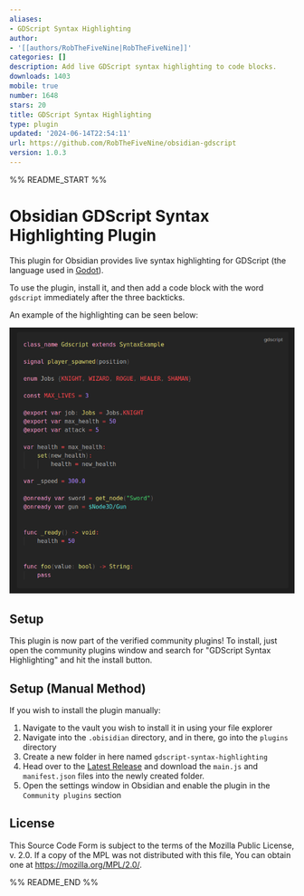 ```yaml
---
aliases:
- GDScript Syntax Highlighting
author:
- '[[authors/RobTheFiveNine|RobTheFiveNine]]'
categories: []
description: Add live GDScript syntax highlighting to code blocks.
downloads: 1403
mobile: true
number: 1648
stars: 20
title: GDScript Syntax Highlighting
type: plugin
updated: '2024-06-14T22:54:11'
url: https://github.com/RobTheFiveNine/obsidian-gdscript
version: 1.0.3
---
```


%% README_START %%

# Obsidian GDScript Syntax Highlighting Plugin
This plugin for Obsidian provides live syntax highlighting for GDScript (the language used in [Godot](https://godotengine.org/)).

To use the plugin, install it, and then add a code block with the word `gdscript` immediately after the three backticks.

An example of the highlighting can be seen below:

![](https://raw.githubusercontent.com/RobTheFiveNine/obsidian-gdscript/HEAD/.github/images/example.png)


## Setup
This plugin is now part of the verified community plugins! To install, just open the community plugins window and search for "GDScript Syntax Highlighting" and hit the install button.


## Setup (Manual Method)
If you wish to install the plugin manually:

1. Navigate to the vault you wish to install it in using your file explorer
2. Navigate into the `.obisidian` directory, and in there, go into the `plugins` directory
3. Create a new folder in here named `gdscript-syntax-highlighting`
4. Head over to the [Latest Release](https://github.com/RobTheFiveNine/obsidian-gdscript/releases/latest) and download the `main.js` and `manifest.json` files into the newly created folder.
5. Open the settings window in Obsidian and enable the plugin in the `Community plugins` section

## License
This Source Code Form is subject to the terms of the Mozilla Public License, v. 2.0. If a copy of the MPL was not distributed with this file, You can obtain one at https://mozilla.org/MPL/2.0/.

%% README_END %%